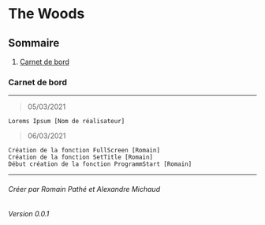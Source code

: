 # The Woods
## Sommaire
1. [Carnet de bord](#carnet-de-bord)
### Carnet de bord
***
> 05/03/2021
```
Lorems Ipsum [Nom de réalisateur]
```
> 06/03/2021
```
Création de la fonction FullScreen [Romain]
Création de la fonction SetTitle [Romain]
Début création de la fonction ProgrammStart [Romain]
```



















***
###### Créer par Romain Pathé et Alexandre Michaud
###### Version 0.0.1